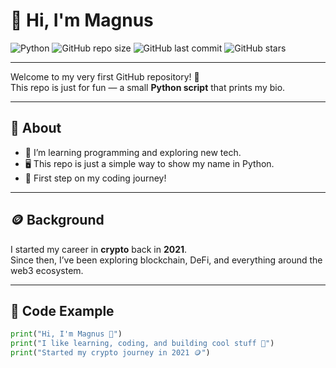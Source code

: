 # 👋 Hi, I'm Magnus  

![Python](https://img.shields.io/badge/Python-3.x-blue?logo=python&logoColor=white)
![GitHub repo size](https://img.shields.io/github/repo-size/pawgnus/bio?color=green)
![GitHub last commit](https://img.shields.io/github/last-commit/pawgnus/bio?color=yellow)
![GitHub stars](https://img.shields.io/github/stars/pawgnus/bio?style=social)

---

Welcome to my very first GitHub repository! 🎉  
This repo is just for fun — a small **Python script** that prints my bio.  

---

## 📌 About
- 🌱 I’m learning programming and exploring new tech.  
- 🖥️ This repo is just a simple way to show my name in Python.  
- 🚀 First step on my coding journey!  

---

## 🪙 Background
I started my career in **crypto** back in **2021**.  
Since then, I’ve been exploring blockchain, DeFi, and everything around the web3 ecosystem.  

---

## 🐍 Code Example
```python
print("Hi, I'm Magnus 👋")
print("I like learning, coding, and building cool stuff 🚀")
print("Started my crypto journey in 2021 🪙")

